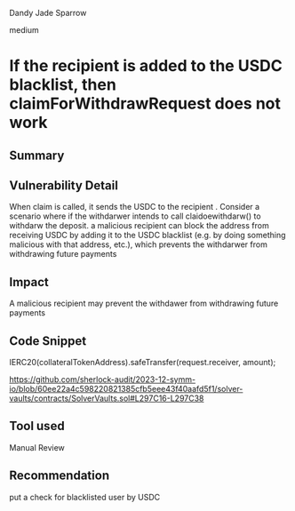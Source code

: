 Dandy Jade Sparrow

medium

# If the recipient is added to the USDC blacklist, then claimForWithdrawRequest does not work

## Summary

## Vulnerability Detail

When claim is called, it sends the USDC to the recipient . Consider a scenario where if the withdarwer intends to call claidoewithdarw() to withdarw the deposit. a malicious recipient can block the address from receiving USDC by adding it to the USDC blacklist (e.g. by doing something malicious with that address, etc.), which prevents the withdarwer from withdrawing future payments

## Impact

A malicious recipient may prevent the withdawer from withdrawing future payments

## Code Snippet
  IERC20(collateralTokenAddress).safeTransfer(request.receiver, amount);

https://github.com/sherlock-audit/2023-12-symm-io/blob/60ee22a4c598220821385cfb5eee43f40aafd5f1/solver-vaults/contracts/SolverVaults.sol#L297C16-L297C38

## Tool used

Manual Review

## Recommendation
put a check for blacklisted user by USDC
